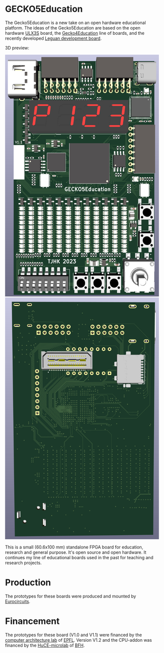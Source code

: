 # GECKO5Education

The Gecko5Education is a new take on an open hardware educational platform. The ideas
of the Gecko5Education are based on the open hardware [ULX3S](https://github.com/emard/ulx3s) board,
the [Gecko4Education](https://gecko-wiki.ti.bfh.ch/) line of boards, and the recently developed 
[Leguan development board](https://leguan.ti.bfh.ch/).

3D preview:

![TOP](/images/gecko5Education_top.jpg)
![BOTTOM](/images/gecko5Education_bot.jpg)

This is a small (60.6x100 mm) standalone FPGA board 
for education, research and general purpose. It's open source and 
open hardware. It continues my line of educational boards used in the
past for teaching and research projects.

# Production
The prototypes for these boards were produced and mounted by [Eurocircuits](https://www.eurocircuits.com/).

# Financement
The prototypes for these board (V1.0 and V1.1) were financed by the [computer architecture lab](https://www.epfl.ch/labs/lap/) of [EPFL](https://www.epfl.ch). Version V1.2 and the CPU-addon was financed by the [HuCE-microlab](https://www.bfh.ch/ti/en/forschung/forschungsbereiche/microlab/) of [BFH](https://www.bfh.ch).

